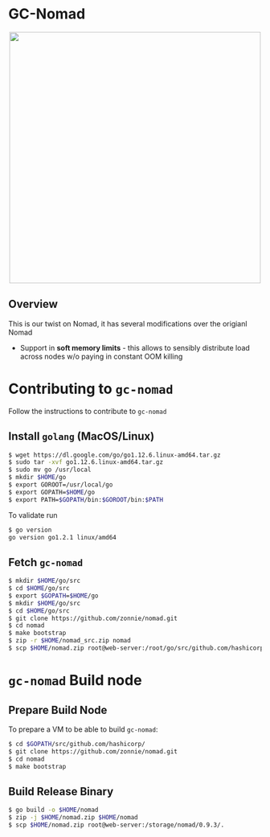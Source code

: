 GC-Nomad
=========

<p align="center" style="text-align:center;">
  <img src="https://cdn.rawgit.com/hashicorp/nomad/master/website/source/assets/images/logo-text.svg" width="500" />
</p>

Overview
-------------------------------

This is our twist on Nomad, it has several modifications over the origianl Nomad

* Support in **soft memory limits** - this allows to sensibly distribute load across nodes w/o paying in constant OOM killing


Contributing to `gc-nomad`
==============================
Follow the instructions to contribute to `gc-nomad`

Install `golang` (MacOS/Linux)
-------------------------------
```sh
$ wget https://dl.google.com/go/go1.12.6.linux-amd64.tar.gz
$ sudo tar -xvf go1.12.6.linux-amd64.tar.gz
$ sudo mv go /usr/local
$ mkdir $HOME/go
$ export GOROOT=/usr/local/go
$ export GOPATH=$HOME/go
$ export PATH=$GOPATH/bin:$GOROOT/bin:$PATH
```
To validate run
```sh
$ go version
go version go1.2.1 linux/amd64
```

Fetch `gc-nomad`
------------------------
```sh
$ mkdir $HOME/go/src
$ cd $HOME/go/src
$ export $GOPATH=$HOME/go
$ mkdir $HOME/go/src
$ cd $HOME/go/src
$ git clone https://github.com/zonnie/nomad.git
$ cd nomad
$ make bootstrap
$ zip -r $HOME/nomad_src.zip nomad
$ scp $HOME/nomad.zip root@web-server:/root/go/src/github.com/hashicorp/.
```



`gc-nomad` Build node
==============================

Prepare Build Node
------------------
To prepare a VM to be able to build `gc-nomad`:
```sh
$ cd $GOPATH/src/github.com/hashicorp/
$ git clone https://github.com/zonnie/nomad.git
$ cd nomad
$ make bootstrap
```

Build Release Binary
--------------------
```sh
$ go build -o $HOME/nomad
$ zip -j $HOME/nomad.zip $HOME/nomad
$ scp $HOME/nomad.zip root@web-server:/storage/nomad/0.9.3/.
```